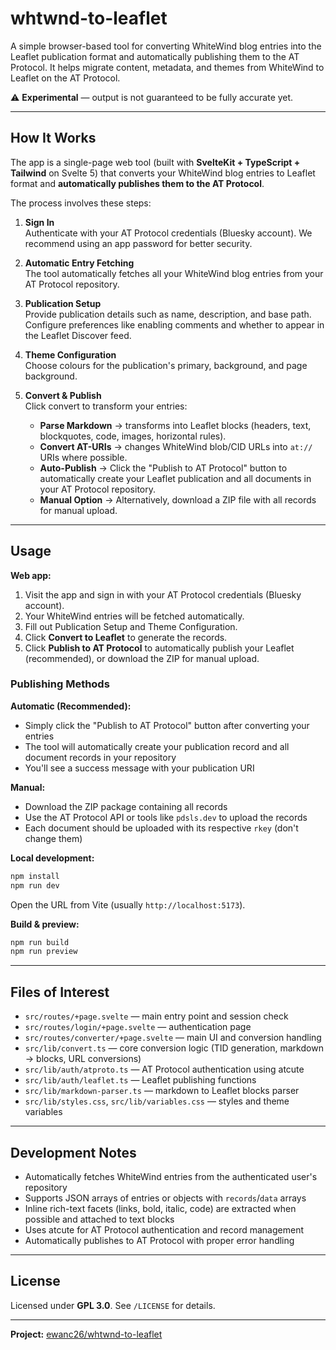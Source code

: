 # whtwnd-to-leaflet

A simple browser-based tool for converting WhiteWind blog entries into the Leaflet publication format and automatically publishing them to the AT Protocol. It helps migrate content, metadata, and themes from WhiteWind to Leaflet on the AT Protocol.

⚠️ **Experimental** — output is not guaranteed to be fully accurate yet.

---

## How It Works

The app is a single-page web tool (built with **SvelteKit + TypeScript + Tailwind** on Svelte 5) that converts your WhiteWind blog entries to Leaflet format and **automatically publishes them to the AT Protocol**.

The process involves these steps:

1. **Sign In**  
   Authenticate with your AT Protocol credentials (Bluesky account). We recommend using an app password for better security.

2. **Automatic Entry Fetching**  
   The tool automatically fetches all your WhiteWind blog entries from your AT Protocol repository.

3. **Publication Setup**  
   Provide publication details such as name, description, and base path. Configure preferences like enabling comments and whether to appear in the Leaflet Discover feed.

4. **Theme Configuration**  
   Choose colours for the publication's primary, background, and page background.

5. **Convert & Publish**  
   Click convert to transform your entries:
   - **Parse Markdown** → transforms into Leaflet blocks (headers, text, blockquotes, code, images, horizontal rules).
   - **Convert AT-URIs** → changes WhiteWind blob/CID URLs into `at://` URIs where possible.
   - **Auto-Publish** → Click the "Publish to AT Protocol" button to automatically create your Leaflet publication and all documents in your AT Protocol repository.
   - **Manual Option** → Alternatively, download a ZIP file with all records for manual upload.

---

## Usage

**Web app:**

1. Visit the app and sign in with your AT Protocol credentials (Bluesky account).  
2. Your WhiteWind entries will be fetched automatically.  
3. Fill out Publication Setup and Theme Configuration.  
4. Click **Convert to Leaflet** to generate the records.  
5. Click **Publish to AT Protocol** to automatically publish your Leaflet (recommended), or download the ZIP for manual upload.

### Publishing Methods

**Automatic (Recommended):**

- Simply click the "Publish to AT Protocol" button after converting your entries
- The tool will automatically create your publication record and all document records in your repository
- You'll see a success message with your publication URI

**Manual:**

- Download the ZIP package containing all records
- Use the AT Protocol API or tools like `pdsls.dev` to upload the records
- Each document should be uploaded with its respective `rkey` (don't change them)

**Local development:**

```bash
npm install
npm run dev
```

Open the URL from Vite (usually `http://localhost:5173`).

**Build & preview:**

```bash
npm run build
npm run preview
```

---

## Files of Interest

- `src/routes/+page.svelte` — main entry point and session check
- `src/routes/login/+page.svelte` — authentication page
- `src/routes/converter/+page.svelte` — main UI and conversion handling
- `src/lib/convert.ts` — core conversion logic (TID generation, markdown → blocks, URL conversions)
- `src/lib/auth/atproto.ts` — AT Protocol authentication using atcute
- `src/lib/auth/leaflet.ts` — Leaflet publishing functions
- `src/lib/markdown-parser.ts` — markdown to Leaflet blocks parser
- `src/lib/styles.css`, `src/lib/variables.css` — styles and theme variables

---

## Development Notes

- Automatically fetches WhiteWind entries from the authenticated user's repository
- Supports JSON arrays of entries or objects with `records`/`data` arrays
- Inline rich-text facets (links, bold, italic, code) are extracted when possible and attached to text blocks
- Uses atcute for AT Protocol authentication and record management
- Automatically publishes to AT Protocol with proper error handling

---

## License

Licensed under **GPL 3.0**. See `/LICENSE` for details.

---

**Project:** [ewanc26/whtwnd-to-leaflet](https://github.com/ewanc26/whtwnd-to-leaflet)
